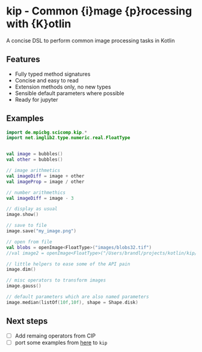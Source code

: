 # kip - Common {i}mage {p}rocessing with {K}otlin


A concise DSL to perform common image processing tasks in Kotlin

## Features

* Fully typed method signatures
* Concise and easy to read
* Extension methods only, no new types
* Sensible default parameters where possible
* Ready for jupyter

## Examples

```kotlin
import de.mpicbg.scicomp.kip.*
import net.imglib2.type.numeric.real.FloatType


val image = bubbles()
val other = bubbles()

// image arithmetics
val imageDiff = image + other
val imageProp = image / other

// number arithmethics
val imageDiff = image - 3

// display as usual
image.show()

// save to file
image.save("my_image.png")

// open from file
val blobs = openImage<FloatType>("images/blobs32.tif")
//val image2 = openImage<FloatType>("/Users/brandl/projects/kotlin/kip/images/blobs32.tif")

// little helpers to ease some of the API pain
image.dim()

// misc operators to transform images
image.gauss()

// default parameters which are also named parameters
image.median(listOf(10f,10f), shape = Shape.disk)

```

## Next steps

* [ ] Add remaing operators from CIP
* [ ] port some examples from [here](imagej-scripting/0.6.0/imagej-scripting-0.6.0.jar!/script_templates/Tutorials) to `kip`